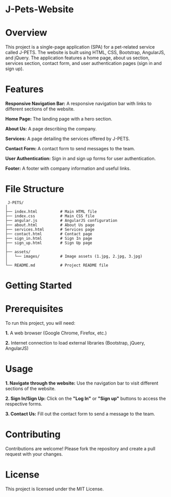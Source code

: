 # J-Pets-Website

# Overview

 This project is a single-page application (SPA) for a pet-related service called J-PETS. The website is built using HTML, CSS, 
 Bootstrap, AngularJS, and jQuery. The application features a home page, about us section, services section, contact form, and 
 user authentication pages (sign in and sign up).
 
# Features

 **Responsive Navigation Bar:** A responsive navigation bar with links to different sections of the website.
 
 **Home Page:** The landing page with a hero section.
 
 **About Us:**  A page describing the company.
 
 **Services:** A page detailing the services offered by J-PETS.
 
 **Contact Form:** A contact form to send messages to the team.
 
 **User Authentication:** Sign in and sign up forms for user authentication.
 
 **Footer:** A footer with company information and useful links.
 
 # File Structure
     J-PETS/
    │
    ├── index.html          # Main HTML file
    ├── index.css           # Main CSS file
    ├── angular.js          # AngularJS configuration
    ├── about.html          # About Us page
    ├── services.html       # Services page
    ├── contact.html        # Contact page
    ├── sign_in.html        # Sign In page
    ├── sign_up.html        # Sign Up page
    │
    ├── assets/
    │   └── images/         # Image assets (1.jpg, 2.jpg, 3.jpg)
    │
    └── README.md           # Project README file
    
# Getting Started

# Prerequisites

 To run this project, you will need:

 **1.** A web browser (Google Chrome, Firefox, etc.)
 
 **2.** Internet connection to load external libraries (Bootstrap, jQuery, AngularJS)

# Usage

 **1. Navigate through the website:** Use the navigation bar to visit different sections of the website.
 
 **2. Sign In/Sign Up:** Click on the **"Log In"** or **"Sign up"** buttons to access the respective forms.
 
 **3. Contact Us:** Fill out the contact form to send a message to the team.
 
# Contributing

 Contributions are welcome! Please fork the repository and create a pull request with your changes.

# License

 This project is licensed under the MIT License.
